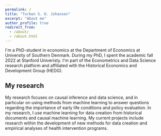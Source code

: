 ```yaml
---
permalink: /
title: "Torben S. D. Johansen"
excerpt: "About me"
author_profile: true
redirect_from: 
  - /about/
  - /about.html
---
```


I'm a PhD-student in economics at the Department of Economics at University of Southern Denmark.
During my PhD, I spent the academic fall 2022 at Stanford Univeristy.
I'm part of the Econometrics and Data Science research platform and affiliated with the Historical Economics and Development Group (HEDG).

## My research
My research focuses on causal inference and data science, and in particular on using methods from machine learning to answer questions regarding the importance of early life conditions and policy evaluation. 
In my research, I use machine learning for data creation from historical documents and causal machine learning. 
My current projects include research within the development of new methods for data creation and empirical analyses of health intervention programs.
